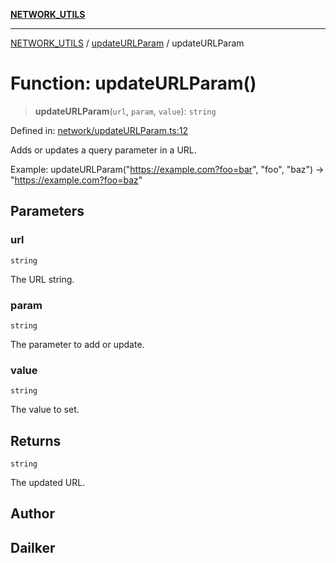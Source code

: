 [**NETWORK_UTILS**](../../README.md)

***

[NETWORK_UTILS](../../README.md) / [updateURLParam](../README.md) / updateURLParam

# Function: updateURLParam()

> **updateURLParam**(`url`, `param`, `value`): `string`

Defined in: [network/updateURLParam.ts:12](https://github.com/dailker/everyutil/blob/7c30ec40bbb398255a9be572db0a537e8bcb9c11/src/network/updateURLParam.ts#L12)

Adds or updates a query parameter in a URL.

Example: updateURLParam("https://example.com?foo=bar", "foo", "baz") → "https://example.com?foo=baz"

## Parameters

### url

`string`

The URL string.

### param

`string`

The parameter to add or update.

### value

`string`

The value to set.

## Returns

`string`

The updated URL.

## Author

## Dailker
